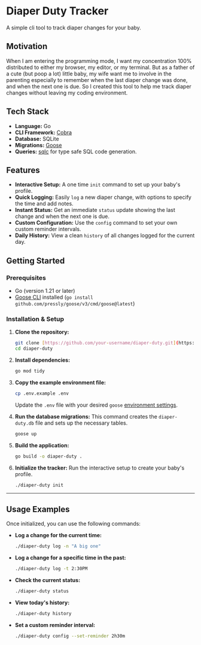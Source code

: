 # Diaper Duty Tracker

A simple cli tool to track diaper changes for your baby.

## Motivation

When I am entering the programming mode, I want my concentration 100% distributed to either my browser, my editor, or my terminal. But as a father of a cute (but poop a lot) little baby, my wife want me to involve in the parenting especially to remember when the last diaper change was done, and when the next one is due. So I created this tool to help me track diaper changes without leaving my coding environment.

## Tech Stack

* **Language:** Go
* **CLI Framework:** [Cobra](https://github.com/spf13/cobra)
* **Database:** SQLite
* **Migrations:** [Goose](https://github.com/pressly/goose)
* **Queries:** [sqlc](https://github.com/sqlc-dev/sqlc) for type safe SQL code generation.

## Features

* **Interactive Setup:** A one time `init` command to set up your baby's profile.
* **Quick Logging:** Easily `log` a new diaper change, with options to specify the time and add notes.
* **Instant Status:** Get an immediate `status` update showing the last change and when the next one is due.
* **Custom Configuration:** Use the `config` command to set your own custom reminder intervals.
* **Daily History:** View a clean `history` of all changes logged for the current day.

## Getting Started

### Prerequisites

* Go (version 1.21 or later)
* [Goose CLI](https://github.com/pressly/goose?tab=readme-ov-file#install) installed (`go install github.com/pressly/goose/v3/cmd/goose@latest`)

### Installation & Setup

1. **Clone the repository:**

    ```bash
    git clone [https://github.com/your-username/diaper-duty.git](https://github.com/your-username/diaper-duty.git)
    cd diaper-duty
    ```

2. **Install dependencies:**

    ```bash
    go mod tidy
    ```

3. **Copy the example environment file:**

    ```bash
    cp .env.example .env
    ```

    Update the `.env` file with your desired `goose` [environment settings](https://pressly.github.io/goose/documentation/environment-variables/).

4. **Run the database migrations:**
    This command creates the `diaper-duty.db` file and sets up the necessary tables.

    ```bash
    goose up
    ```

5. **Build the application:**

    ```bash
    go build -o diaper-duty .
    ```

6. **Initialize the tracker:**
    Run the interactive setup to create your baby's profile.

    ```bash
    ./diaper-duty init
    ```

---

## Usage Examples

Once initialized, you can use the following commands:

* **Log a change for the current time:**

    ```bash
    ./diaper-duty log -n "A big one"
    ```

* **Log a change for a specific time in the past:**

    ```bash
    ./diaper-duty log -t 2:30PM
    ```

* **Check the current status:**

    ```bash
    ./diaper-duty status
    ```

* **View today's history:**

    ```bash
    ./diaper-duty history
    ```

* **Set a custom reminder interval:**

    ```bash
    ./diaper-duty config --set-reminder 2h30m
    ```
